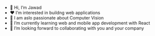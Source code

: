 - 👋 Hi, I’m Jawad
- ♥ I’m interested in buildng web applications
- 💪 I am aslo passionate about Computer Vision
- 🌱 I’m currently learning web and mobile app development with React
- 💞️ I’m looking forward to collaborating with you and your company


<!---
Jawad is a ✨ unique ✨ repository because its `README.md` (this file) appears on your GitHub profile.
You can click the Preview link to take a look at your changes.
--->
